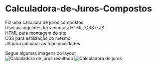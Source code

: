 # Calculadora-de-Juros-Compostos

Fiz uma calculora de juros compostos <br>
Usei as seguintes ferramentas: HTML, CSS e JS <br>
HTML para montagem do site <br>
CSS para estilização do mesmo <br>
JS para adcionar as funcionalidades <br>

Segue algumas imagens do layout <br>
![Calculadora de juros resultado](https://user-images.githubusercontent.com/117482909/226500565-c7081b03-a080-459a-bc5e-fa4d41f5277e.PNG)
![Calculadora de juros](https://user-images.githubusercontent.com/117482909/226500583-f1a8dede-ec1c-485c-850d-53dc42f18625.PNG)

